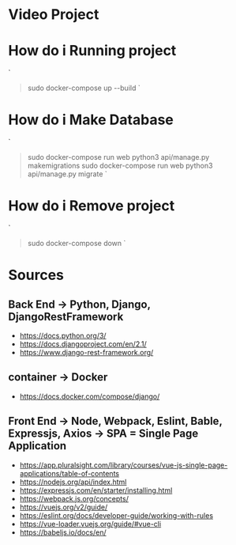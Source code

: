 #  Video Project

# How do i Running project
`
> sudo docker-compose up --build
`

# How do i Make Database
`
> sudo docker-compose run web python3 api/manage.py makemigrations
> sudo docker-compose run web python3 api/manage.py migrate
`

# How do i Remove project
`
> sudo docker-compose down
`

# Sources

## Back End -> Python, Django, DjangoRestFramework
- https://docs.python.org/3/
- https://docs.djangoproject.com/en/2.1/
- https://www.django-rest-framework.org/

## container -> Docker
- https://docs.docker.com/compose/django/


## Front End -> Node, Webpack, Eslint, Bable, Expressjs, Axios -> SPA = Single Page Application
- https://app.pluralsight.com/library/courses/vue-js-single-page-applications/table-of-contents
- https://nodejs.org/api/index.html
- https://expressjs.com/en/starter/installing.html
- https://webpack.js.org/concepts/
- https://vuejs.org/v2/guide/
- https://eslint.org/docs/developer-guide/working-with-rules
- https://vue-loader.vuejs.org/guide/#vue-cli
- https://babeljs.io/docs/en/
